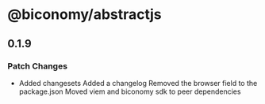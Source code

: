 # @biconomy/abstractjs

## 0.1.9

### Patch Changes

- Added changesets
  Added a changelog
  Removed the browser field to the package.json
  Moved viem and biconomy sdk to peer dependencies
